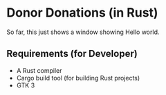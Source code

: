 # Donor Donations (in Rust)

So far, this just shows a window showing Hello world.


## Requirements (for Developer)

- A Rust compiler
- Cargo build tool (for building Rust projects)
- GTK 3

